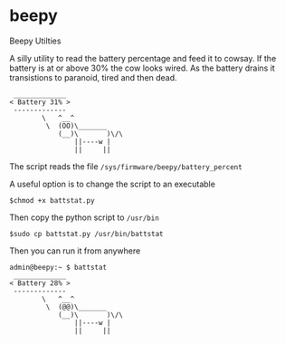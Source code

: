 # beepy
Beepy Utilties

A silly utility to read the battery percentage and feed it to cowsay. If the battery is at or above 30% the cow looks wired. As the battery drains it transistions to paranoid, tired and then dead.

```text
 _____________
< Battery 31% >
 -------------
        \   ^__^
         \  (OO)\_______
            (__)\       )\/\
                ||----w |
                ||     ||
```

The script reads the file ```/sys/firmware/beepy/battery_percent```

A useful option is to change the script to an executable
```
$chmod +x battstat.py
```
Then copy the python script to ```/usr/bin```
```
$sudo cp battstat.py /usr/bin/battstat
```
Then you can run it from anywhere
```text
admin@beepy:~ $ battstat
 _____________
< Battery 28% >
 -------------
        \   ^__^
         \  (@@)\_______
            (__)\       )\/\
                ||----w |
                ||     ||

```




